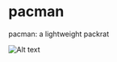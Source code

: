# pacman

pacman: a lightweight packrat

![Alt text](http://www.windowsphonelumiaapps.com/wp-content/uploads/2013/12/Pacman-HD-for-Windows-Phone.jpg)
